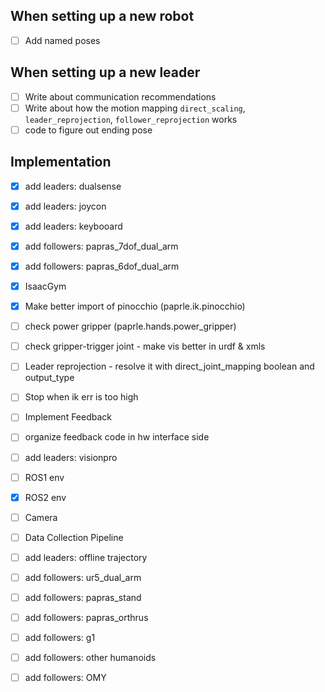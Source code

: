 ## When setting up a new robot
- [ ] Add named poses

## When setting up a new leader
- [ ] Write about communication recommendations
- [ ] Write about how the motion mapping `direct_scaling`, `leader_reprojection`, `follower_reprojection` works
- [ ] code to figure out ending pose
## Implementation
- [x] add leaders: dualsense
- [x] add leaders: joycon
- [x] add leaders: keybooard
- [x] add followers: papras_7dof_dual_arm
- [x] add followers: papras_6dof_dual_arm
- [x] IsaacGym
- [x] Make better import of pinocchio (paprle.ik.pinocchio)

- [ ] check power gripper (paprle.hands.power_gripper)
- [ ] check gripper-trigger joint - make vis better in urdf & xmls
- [ ] Leader reprojection - resolve it with direct_joint_mapping boolean and output_type
- [ ] Stop when  ik err is too high

- [ ] Implement Feedback
- [ ] organize feedback code in hw interface side

- [ ] add leaders: visionpro

- [ ] ROS1 env
- [X] ROS2 env
- [ ] Camera
- [ ] Data Collection Pipeline
- [ ] add leaders: offline trajectory

- [ ] add followers: ur5_dual_arm
- [ ] add followers: papras_stand
- [ ] add followers: papras_orthrus
- [ ] add followers: g1
- [ ] add followers: other humanoids
- [ ] add followers: OMY

